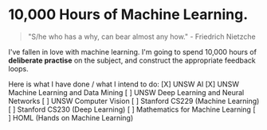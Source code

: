 # 10,000 Hours of Machine Learning.

> "S/he who has a why, can bear almost any how." - Friedrich Nietzche

I've fallen in love with machine learning.
I'm going to spend 10,000 hours of **deliberate practise** on the subject, and construct the appropriate feedback loops.

Here is what I have done / what I intend to do:
[X] UNSW AI
[X] UNSW Machine Learning and Data Mining
[ ] UNSW Deep Learning and Neural Networks
[ ] UNSW Computer Vision
[ ] Stanford CS229 (Machine Learning)
[ ] Stanford CS230 (Deep Learning)
[ ] Mathematics for Machine Learning
[ ] HOML (Hands on Machine Learning)


